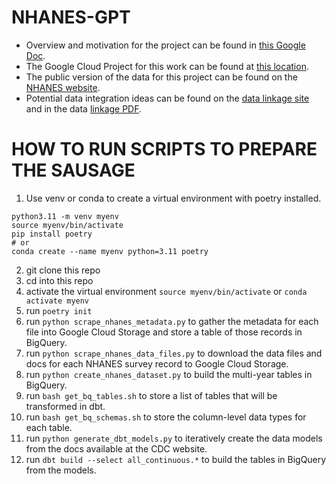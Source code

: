 # NHANES-GPT

- Overview and motivation for the project can be found in [this Google Doc](https://docs.google.com/document/d/1yGMVv0lAG1Khn-1e-n5j36-AqhUl2MlwFfkcyCe8Dnk/edit#heading=h.1pjtlu1ugxog).
- The Google Cloud Project for this work can be found at [this location](https://console.cloud.google.com/home/dashboard?authuser=8&organizationId=511853297911&project=nhanes-genai).
- The public version of the data for this project can be found on the [NHANES website](https://www.cdc.gov/nchs/nhanes/index.htm).
- Potential data integration ideas can be found on the [data linkage site](https://www.cdc.gov/nchs/data-linkage/index.htm) and in the data [linkage PDF](https://www.cdc.gov/nchs/data/datalinkage/LinkageTable_1.pdf). 

# HOW TO RUN SCRIPTS TO PREPARE THE SAUSAGE
1. Use venv or conda to create a virtual environment with poetry installed.
```
python3.11 -m venv myenv
source myenv/bin/activate
pip install poetry
# or 
conda create --name myenv python=3.11 poetry
```
2. git clone this repo
3. cd into this repo
4. activate the virtual environment `source myenv/bin/activate` or `conda activate myenv`
4. run `poetry init`
5. run `python scrape_nhanes_metadata.py` to gather the metadata for each file into Google Cloud Storage and store a table of those records in BigQuery. 
6. run `python scrape_nhanes_data_files.py` to download the data files and docs for each NHANES survey record to Google Cloud Storage.
7. run `python create_nhanes_dataset.py` to build the multi-year tables in BigQuery.
8. run `bash get_bq_tables.sh` to store a list of tables that will be transformed in dbt.
9. run `bash get_bq_schemas.sh` to store the column-level data types for each table.
10. run `python generate_dbt_models.py` to iteratively create the data models from the docs available at the CDC website. 
11. run `dbt build --select all_continuous.*` to build the tables in BigQuery from the models. 
